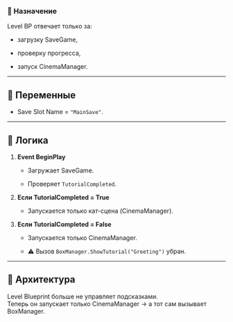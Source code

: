 ### 🎯 Назначение

Level BP отвечает только за:

- загрузку SaveGame,
    
- проверку прогресса,
    
- запуск CinemaManager.
    

---

## 🔹 Переменные

- Save Slot Name = `"MainSave"`.
    

---

## 🔹 Логика

1. **Event BeginPlay**
    
    - Загружает SaveGame.
        
    - Проверяет `TutorialCompleted`.
        
2. **Если TutorialCompleted = True**
    
    - Запускается только кат-сцена (CinemaManager).
        
3. **Если TutorialCompleted = False**
    
    - Запускается только CinemaManager.
        
    - ⚠️ Вызов `BoxManager.ShowTutorial("Greeting")` убран.
        

---

## 🔹 Архитектура

Level Blueprint больше не управляет подсказками.  
Теперь он запускает только CinemaManager → а тот сам вызывает BoxManager.